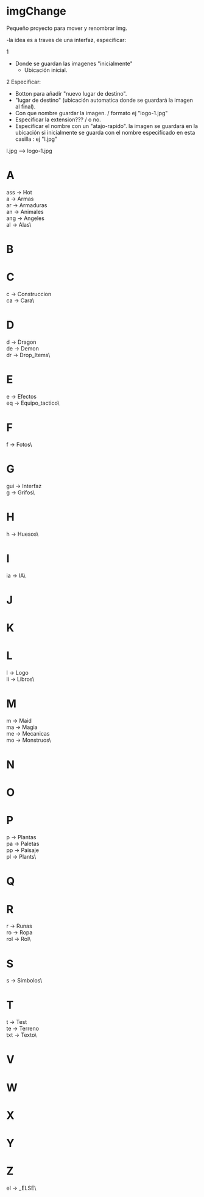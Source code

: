 # imgChange
Pequeño proyecto para mover y renombrar img.

-la idea es a traves de una interfaz, 
especificar:

1
- Donde se guardan las imagenes "inicialmente"
  - Ubicación inicial.

2 Especificar:
- Botton para añadir "nuevo lugar de destino".
- "lugar de destino" (ubicación automatica donde 
se guardará la imagen al final).
- Con que nombre guardar la imagen. / formato ej "logo-1.jpg"
- Especificar la extension??? / o no.
- Especificar el nombre con un "atajo-rapido". 
la imagen se guardará en la ubicación si inicialmente
se guarda con el nombre especificado en esta casilla
: ej "l.jpg"

l.jpg --> logo-1.jpg

# A
ass -> Hot\
a   -> Armas\
ar  -> Armaduras\
an  -> Animales\
ang -> Angeles\
al  -> Alas\
# B

# C
c   -> Construccion\
ca  -> Cara\

# D
d   -> Dragon\
de  -> Demon\
dr  -> Drop_Items\
# E
e   -> Efectos\
eq  -> Equipo_tactico\
# F
f   -> Fotos\
# G
gui -> Interfaz\
g   -> Grifos\
# H
h   -> Huesos\
# I
ia  -> IA\
# J
# K
# L
l   -> Logo\
li  -> Libros\
# M
m   -> Maid\
ma  -> Magia\
me  -> Mecanicas\
mo  -> Monstruos\
# N
# O
# P
p   -> Plantas\
pa  -> Paletas\
pp  -> Paisaje\
pl  -> Plants\

# Q
# R
r   -> Runas\
ro  -> Ropa\
rol -> Rol\
# S
s   -> Simbolos\
# T
t   -> Test\
te  -> Terreno\
txt -> Texto\
# V
# W
# X
# Y
# Z



el  -> _ELSE\